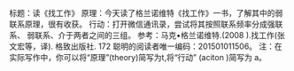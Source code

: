 标题：读《找工作》
原理：今天读了格兰诺维特《找工作》一书，了解其中的弱
联系原理，很有收获。
行动：打开微信通讯录，尝试将其按照联系频率分成强联系、
弱联系、介于两者之间的三组。
参考：马克•格兰诺维特.(2008 ).找工作(张文宏等，译).
格致出版社.
172
聪明的阅读者唯一编码：201501011506。
注：在实际写作中，你可以将“原理”(theory)简写为t,将“行动”
(aciton )简写为 a。